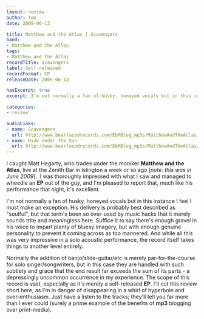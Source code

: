 ```yaml
---
layout: review
author: Tom
date: 2009-06-13

title: Matthew and the Atlas | Scavengers
band:
- Matthew and the Atlas
tags:
- Matthew and the Atlas
recordTitle: Scavengers
label: Self-released
recordFormat: EP
releaseDate: 2009-06-13

hasExcerpt: true
excerpt: I'm not normally a fan of husky, honeyed vocals but in this instance I feel I must make an exception.

categories:
- review

audioLinks:
- name: Scavengers
  url: http://www.bearfacedrecords.com/EbMBlog_mp3s/MatthewAndTheAtlas/MatthewAndTheAtlas_Scavengers.mp3
- name: Hide Under the Sun
  url: http://www.bearfacedrecords.com/EbMBlog_mp3s/MatthewAndTheAtlas/MatthewAndTheAtlas_HideUnderTheSun.mp3
---
```


I caught Matt Hegarty, who trades under the moniker **Matthew and the Atlas**, live at the Zenith Bar in Islington a week or so ago [_note: this was in June 2009_].  I was thoroughly impressed with what I saw and managed to wheedle an **EP** out of the guy, and I'm pleased to report that, much like his performance that night, it's excellent.

I'm not normally a fan of husky, honeyed vocals but in this instance I feel I must make an exception. His delivery is probably best described as "soulful", but that term's been so over-used by music hacks that it merely sounds trite and meaningless here. Suffice it to say there's enough gravel in his voice to impart plenty of bluesy imagery, but with enough genuine personality to prevent it coming across as too mannered. And while all this was very impressive in a solo acoustic performance, the record itself takes things to another level entirely.

Normally the addition of banjo/slide-guitar/etc is merely par-for-the-course for solo singer/songwriters, but in this case they are handled with such subtlety and grace that the end result far exceeds the sum of its parts - a depressingly uncommon occurrence in my experience. The scope of this record is vast, especially as it's merely a self-released **EP**. I'll cut this review short here, as I'm in danger of disappearing in a whirl of hyperbole and over-enthusiasm. Just have a listen to the tracks; they'll tell you far more than I ever could (surely a prime example of the benefits of **mp3** blogging over print-media).
